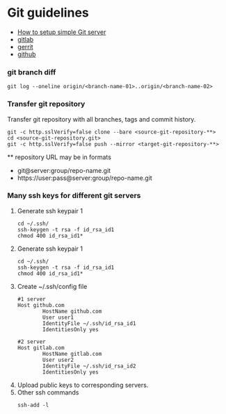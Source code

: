 # Git guidelines

* [How to setup simple Git server](https://git-scm.com/book/en/v2/Git-on-the-Server-Setting-Up-the-Server)
* [gitlab](gitlab)
* [gerrit](gerrit)
* [github](github)

### git branch diff
```
git log --oneline origin/<branch-name-01>..origin/<branch-name-02>
```

### Transfer git repository
Transfer git repository with all branches, tags and commit history.
```
git -c http.sslVerify=false clone --bare <source-git-repository-**>
cd <source-git-repository.git>
git -c http.sslVerify=false push --mirror <target-git-repository-**>
```
** repository URL may be in formats
* git@server:group/repo-name.git 
* https://user:pass@server:group/repo-name.git

### Many ssh keys for different git servers
1. Generate ssh keypair 1  
   ```
   cd ~/.ssh/
   ssh-keygen -t rsa -f id_rsa_id1
   chmod 400 id_rsa_id1*
   ```
2. Generate ssh keypair 1
   ```
   cd ~/.ssh/
   ssh-keygen -t rsa -f id_rsa_id1
   chmod 400 id_rsa_id1*
   ```
3. Create ~/.ssh/config file
   ```
   #1 server
   Host github.com
           HostName github.com
           User user1
           IdentityFile ~/.ssh/id_rsa_id1
           IdentitiesOnly yes

   #2 server  
   Host gitlab.com
           HostName gitlab.com
           User user2
           IdentityFile ~/.ssh/id_rsa_id2
           IdentitiesOnly yes
   ``` 
4. Upload public keys to corresponding servers.   
5. Other ssh commands
   ```
   ssh-add -l
   
   ```